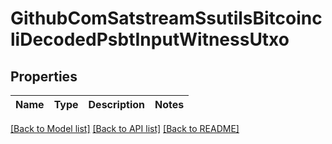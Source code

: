 # GithubComSatstreamSsutilsBitcoincliDecodedPsbtInputWitnessUtxo

## Properties
Name | Type | Description | Notes
------------ | ------------- | ------------- | -------------

[[Back to Model list]](../README.md#documentation-for-models) [[Back to API list]](../README.md#documentation-for-api-endpoints) [[Back to README]](../README.md)


